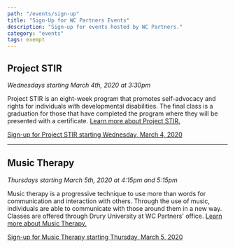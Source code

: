 ```yaml
---
path: "/events/sign-up"
title: "Sign-Up for WC Partners Events"
description: "Sign-up for events hosted by WC Partners."
category: "events"
tags: exempt
---
```


## Project STIR

_Wednesdays starting March 4th, 2020 at 3:30pm_

Project STIR is an eight-week program that promotes self-advocacy and rights for individuals with developmental disabilities. The final class is a graduation for those that have completed the program where they will be presented with a certificate. [Learn more about Project STIR.](/events/project-stir)

[Sign-up for Project STIR starting Wednesday, March 4, 2020](https://forms.office.com/Pages/ResponsePage.aspx?id=cq9efqWKMkaKW3CNotmIfBBiwM7TbDlDkZ4MVch3Jz1URFFLVUdOMk8yRTFEUU04Q0EzS1ZEQzI2Ri4u)

---

## Music Therapy

_Thursdays starting March 5th, 2020 at 4:15pm and 5:15pm_

Music therapy is a progressive technique to use more than words for communication and interaction with others. Through the use of music, individuals are able to communicate with those around them in a new way. Classes are offered through Drury University at WC Partners' office. [Learn more about Music Therapy.](/events/music-therapy)

[Sign-up for Music Therapy starting Thursday, March 5, 2020](https://forms.office.com/Pages/ResponsePage.aspx?id=cq9efqWKMkaKW3CNotmIfBBiwM7TbDlDkZ4MVch3Jz1URVRIQTNITlVZNTVMRjhPOVRQNzc5RzRSSC4u)
